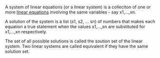 A system of linear equations (or a linear system) is a colleciton of one or more [linear equations](Linear-Equation.md) involving the same variables - say x1,...,xn.

A solution of the system is a list (s1, s2, ... sn) of numbers that makes each equation a true statement when the values s1,...,sn are substituted for x1,...,xn respectively. 

The set of all possible solutions is called the soution set of the linear system. Two linear systems are called equivalent if they have the same solution set.
